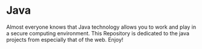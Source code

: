 # Java
Almost everyone knows that Java technology allows you to work and play in a secure computing environment. 
This Repository is dedicated to the java projects from especially that of the web.
Enjoy!
